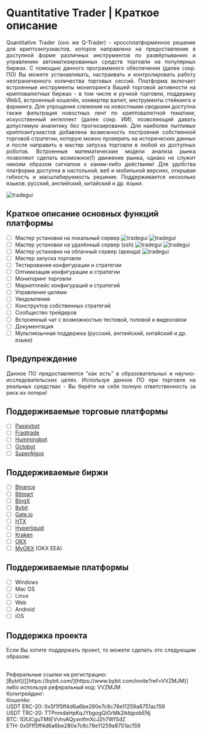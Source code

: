 # Quantitative Trader | Краткое описание
<p align="justify">Quantitative Trader (оно же Q-Trader) - кроссплатформенное решение для криптоэнтузиастов, которое направлено на предоставление в доступной форме различных инструментов по развёртыванию и управлению автоматизированных средств торговли на популярных биржах. С помощью данного программного обеспечения (далее сокр. ПО) Вы можете устанавливать, настраивать и контролировать работу неограниченного количества торговых сессий. Платформа включает встроенные инструменты мониторинга Вашей торговой активности на криптовалютных биржах - в том числе и ручной торговли, поддержку Web3, встроенный кошелёк, конвертер валют, инструменты стейкинга и фарминга. Для упрощения слежения на новостными сводками доступна также фильтрация новостных лент по криптовалютной тематике, искусственный интеллект (далее сокр. ИИ), позволяющий давать допустимую аналитику без прогнозирования. Для наиболее пытливых криптоэнтузиастов добавлена возможность построения собственной торговой стратегии, которую можно проверить на исторических данных и после направить в мастер запуска торговли в любой из доступных роботов. Встроенные математические модели анализа рынка позволяют сделать возможное(!) движение рынка, однако не служит никоим образом сигналом к каким-либо действиям! Для удобства платформа доступна в настольной, веб и мобильной версиях, открывая гибкость и масштабируемость решения. Поддерживается несколько языков: русский, английский, китайский и др. языки. 
</p>

![tradegui](https://github.com/rhenrhee/tradegui/blob/main/_screenshots/screenshot_1.png)

## Краткое описание основных функций платформы
- [ ] Мастер установки на локальный сервер
![tradegui](https://github.com/rhenrhee/tradegui/blob/main/_screenshots/screenshot_2.png)
![tradegui](https://github.com/rhenrhee/tradegui/blob/main/_screenshots/screenshot_6.png)
- [ ] Мастер установки на удалённый сервер (ssh)
![tradegui](https://github.com/rhenrhee/tradegui/blob/main/_screenshots/screenshot_3.png)
![tradegui](https://github.com/rhenrhee/tradegui/blob/main/_screenshots/screenshot_4.png)
- [ ] Мастер установки на облачный сервер (аренда)
![tradegui](https://github.com/rhenrhee/tradegui/blob/main/_screenshots/screenshot_5.png)
- [ ] Мастер запуска торговли
- [ ] Тестирование конфигурации и стратегии
- [ ] Оптимизация конфигурации и стратегии
- [ ] Мониторинг торговли
- [ ] Маркетплейс конфигураций и стратегий
- [ ] Управление целями
- [ ] Уведомления
- [ ] Конструктор собственных стратегий
- [ ] Сообщество трейдеров
- [ ] Встроенный чат с возможностью тестовой, головой и видеосвязи
- [ ] Документация
- [ ] Мультиязычная поддержка (русский, английский, китайский и др. языки)

## Предупреждение

<p align="justify">Данное ПО предоставляется "как есть" в образовательных и научно-исследовательских целях. Используя данное ПО при торговле на реальных средствах - Вы берёте на себя полную ответственность за риск их потери!</p>

## Поддерживаемые торговые платформы

- [ ] [Passivbot](https://github.com/enarjord/passivbot)
- [ ] [Fraqtrade](https://github.com/freqtrade/freqtrade/tree/develop)
- [ ] [Hummingbot](https://github.com/hummingbot/hummingbot)
- [ ] [Octobot](https://github.com/Drakkar-Software/OctoBot)
- [ ] [SuperAlgos](https://github.com/Superalgos/Superalgos)

## Поддерживаемые биржи

- [ ] [Binance](https://www.binance.com/)
- [ ] [Bitmart](https://bitmart.com/)
- [ ] [BingX](https://bingx.com/invite/0EM9RX)
- [ ] [Bybit](https://bybit.com/)
- [ ] [Gate.io](https://www.gate.io/ref/6266643)
- [ ] [HTX](https://www.htx.com/)
- [ ] [Hyperliquid](https://hyperliquid.xyz/) 
- [ ] [Kraken](https://kraken.com/)
- [ ] [OKX](https://okx.com/)
- [ ] [MyOKX](https://okx.com/) (OKX EEA)

## Поддерживаемые платформы

- [ ] Windows
- [ ] Mac OS
- [ ] Linux
- [ ] Web
- [ ] Android
- [ ] iOS
      
## Поддержка проекта
<p align="justify">Если Вы хотите поддержать проект, то можете сделать это следующим образом:</p>
<br>Реферальные ссылки на регистрацию: 
<br>[Bybit]([[https://bybit.com/](https://www.bybit.com/invite?ref=VVZMJM)] либо используя реферальный код: VVZMJM
<br>Копитрейдинг:
<br>Кошелёк:
<br>USDT ERC-20: 0x5f1f5ff4d6a6be280e7c6c78e11259a8751ac159
<br>USDT TRC-20: TTPnmdaHpKqJYbgogQiGrMk2ikbjpobENj
<br>BTC: 1GfJCguTMtEVvhvAQyxnifmXcJ2h7WfSdZ
<br>ETH: 0x5f1f5ff4d6a6be280e7c6c78e11259a8751ac159

